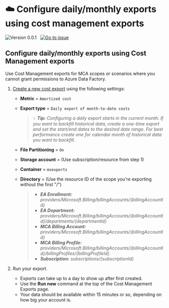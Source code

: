 # ☁️ Configure daily/monthly exports using cost management exports

![Version 0.0.1](https://img.shields.io/badge/version-0.0.1-darkgreen)
&nbsp;
[![Go to issue](https://img.shields.io/github/issues/detail/title/microsoft/cloud-hubs/1?label=roadmap)](https://github.com/microsoft/cloud-hubs/issues/1)



## Configure daily/monthly exports using Cost Management exports

Use Cost Management exports for MCA scopes or scenarios where you cannot grant permissions to Azure Data Factory.

1. [Create a new cost export](https://learn.microsoft.com/azure/cost-management-billing/costs/tutorial-export-acm-data?tabs=azure-portal) using the following settings:
   - **Metric** = `Amortized cost`
   - **Export type** = `Daily export of month-to-date costs`
     > 💡 _**Tip:** Configuring a daily export starts in the current month. If you want to backfill historical data, create a one-time export and set the start/end dates to the desired date range.  For best performance create one for calendar month of historical data you want to backfill._
   - **File Partitioning** = `On`
   - **Storage account** = (Use subscription/resource from step 1)
   - **Container** = `msexports`
   - **Directory** = (Use the resource ID of the scope you're exporting without the first "/")

     > - _**EA Enrollment:** providers/Microsoft.Billing/billingAccounts/{billingAccountId}_
     > - _**EA Department:** providers/Microsoft.Billing/billingAccounts/{billingAccountId}/departments/{departmentId}_
     > - _**MCA Billing Account:** providers/Microsoft.Billing/billingAccounts/{billingAccountId}_
     > - _**MCA Billing Profile:** providers/Microsoft.Billing/billingAccounts/{billingAccountId}/billingProfiles/{billingProfileId}_
     > - _**Subscription:** subscriptions/{subscriptionId}_

2. Run your export.
   - Exports can take up to a day to show up after first created.
   - Use the **Run now** command at the top of the Cost Management Exports page.
   - Your data should be available within 15 minutes or so, depending on how big your account is.
